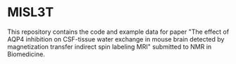 # MISL3T
This repository contains the code and example data for paper "The effect of AQP4 inhibition on CSF-tissue water exchange in mouse brain detected by magnetization transfer indirect spin labeling MRI" submitted to NMR in Biomedicine.
